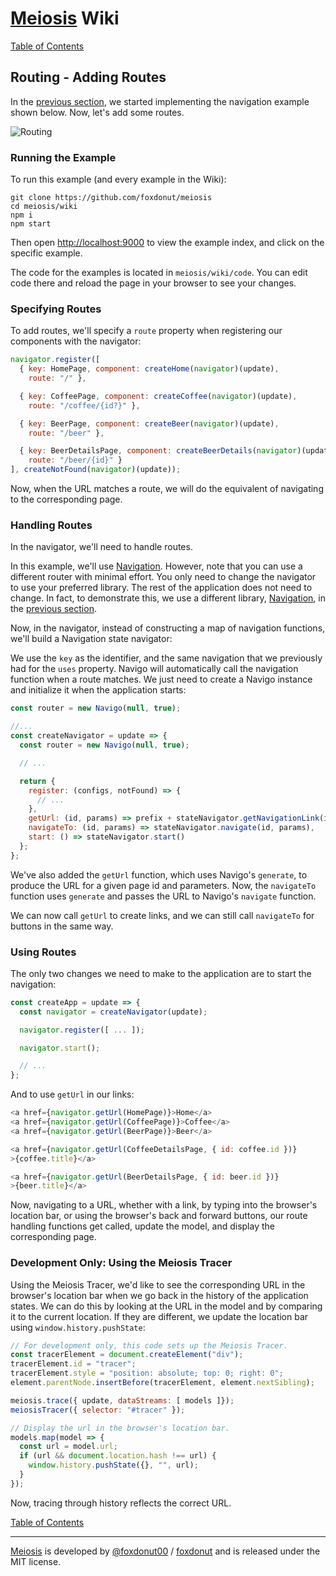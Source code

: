 # [Meiosis](http://meiosis.js.org) Wiki

[Table of Contents](toc.html)

## Routing - Adding Routes

In the [previous section](04-Routing-A-Navigation-Without-Routes.html), we started implementing the
navigation example shown below. Now, let's add some routes.

![Routing](routing-example.gif)

### Running the Example

To run this example (and every example in the Wiki):

```
git clone https://github.com/foxdonut/meiosis
cd meiosis/wiki
npm i
npm start
```

Then open [http://localhost:9000](http://localhost:9000) to view the example index, and click on
the specific example.

The code for the examples is located in `meiosis/wiki/code`. You can edit code there and reload
the page in your browser to see your changes.

### Specifying Routes

To add routes, we'll specify a `route` property when registering our components with the navigator:

```javascript
navigator.register([
  { key: HomePage, component: createHome(navigator)(update),
    route: "/" },

  { key: CoffeePage, component: createCoffee(navigator)(update),
    route: "/coffee/{id?}" },

  { key: BeerPage, component: createBeer(navigator)(update),
    route: "/beer" },

  { key: BeerDetailsPage, component: createBeerDetails(navigator)(update),
    route: "/beer/{id}" }
], createNotFound(navigator)(update));
```

Now, when the URL matches a route, we will do the equivalent of navigating to the corresponding page.

### Handling Routes

In the navigator, we'll need to handle routes.

In this example, we'll use [Navigation](https://grahammendick.github.io/navigation/). However, note that you can
use a different router with minimal effort. You only need to change the navigator to use your
preferred library. The rest of the application does not need to change. In fact, to demonstrate this,
we use a different library, [Navigation](https://github.com/krasimir/navigo), in the
[previous section](04-Routing-B-Navigo.html).

Now, in the navigator, instead of constructing a map of navigation functions, we'll build a Navigation
state navigator:

We use the `key` as the identifier, and the same navigation that we previously had for the
`uses` property. Navigo will automatically call the navigation function when a route matches.
We just need to create a Navigo instance and initialize it when the application starts:

```javascript
const router = new Navigo(null, true);

//...
const createNavigator = update => {
  const router = new Navigo(null, true);

  // ...

  return {
    register: (configs, notFound) => {
      // ...
    },
    getUrl: (id, params) => prefix + stateNavigator.getNavigationLink(id, params),
    navigateTo: (id, params) => stateNavigator.navigate(id, params),
    start: () => stateNavigator.start()
  };
};
```

We've also added the `getUrl` function, which uses Navigo's `generate`, to produce the URL for
a given page id and parameters. Now, the `navigateTo` function uses `generate` and passes the URL
to Navigo's `navigate` function.

We can now call `getUrl` to create links, and we can still call `navigateTo` for buttons in the same
way.

### Using Routes

The only two changes we need to make to the application are to start the navigation:

```javascript
const createApp = update => {
  const navigator = createNavigator(update);

  navigator.register([ ... ]);

  navigator.start();

  // ...
};
```

And to use `getUrl` in our links:

```javascript
<a href={navigator.getUrl(HomePage)}>Home</a>
<a href={navigator.getUrl(CoffeePage)}>Coffee</a>
<a href={navigator.getUrl(BeerPage)}>Beer</a>

<a href={navigator.getUrl(CoffeeDetailsPage, { id: coffee.id })}
>{coffee.title}</a>

<a href={navigator.getUrl(BeerDetailsPage, { id: beer.id })}
>{beer.title}</a>
```

Now, navigating to a URL, whether with a link, by typing into the browser's location bar, or using
the browser's back and forward buttons, our route handling functions get called, update the model,
and display the corresponding page.

### Development Only: Using the Meiosis Tracer

Using the Meiosis Tracer, we'd like to see the corresponding URL in the browser's location bar when
we go back in the history of the application states. We can do this by looking at the URL in the
model and by comparing it to the current location. If they are different, we update the location
bar using `window.history.pushState`:

```javascript
// For development only, this code sets up the Meiosis Tracer.
const tracerElement = document.createElement("div");
tracerElement.id = "tracer";
tracerElement.style = "position: absolute; top: 0; right: 0";
element.parentNode.insertBefore(tracerElement, element.nextSibling);

meiosis.trace({ update, dataStreams: [ models ]});
meiosisTracer({ selector: "#tracer" });

// Display the url in the browser's location bar.
models.map(model => {
  const url = model.url;
  if (url && document.location.hash !== url) {
    window.history.pushState({}, "", url);
  }
});
```

Now, tracing through history reflects the correct URL.

[Table of Contents](toc.html)

-----

[Meiosis](http://meiosis.js.org) is developed by [@foxdonut00](http://twitter.com/foxdonut00) / [foxdonut](https://github.com/foxdonut) and is released under the MIT license.

